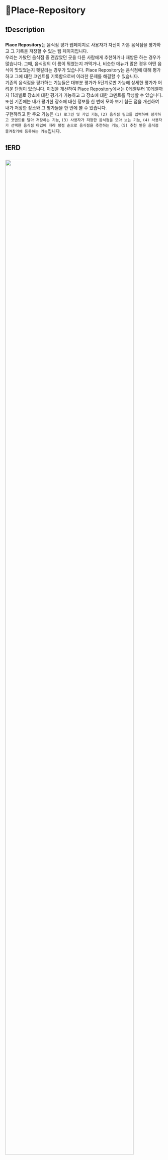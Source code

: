 
📌Place-Repository
=============

## ❗️Description
 **Place Repository**는 음식점 평가 웹페이지로 사용자가 자신이 가본 음식점을 평가하고 그 기록을 저장할 수 있는 웹 페이지입니다.<br>
 우리는 가봤던 음식점 중 괜찮았던 곳을 다른 사람에게 추천하거나 재방문 하는 경우가 많습니다. 그때, 음식점의 이 름이 뭐였는지 까먹거나, 비슷한 메뉴가 많은 경우 어떤 음식이 맛있었는지 헷갈리는 경우가 있습니다. Place Repository는 음식점에 대해 평가하고 그에 대한 코멘트를 기록함으로써 이러한 문제를 해결할 수 있습니다.<br>
 기존의 음식점을 평가하는 기능들은 대부분 평가가 5단계로만 가능해 상세한 평가가 어려운 단점이 있습니다. 이것을 개선하여 Place Repository에서는 0레벨부터 10레벨까지 11레벨로 장소에 대한 평가가 가능하고 그 장소에 대한 코멘트를 작성할 수 있습니다. 또한 기존에는 내가 평가한 장소에 대한 정보를 한 번에 모아 보기 힘든 점을 개선하여 내가 저장한 장소와 그 평가들을 한 번에 볼 수 있습니다.<br>
구현하려고 한 주요 기능은 `(1) 로그인 및 가입 기능`, `(2) 음식점 링크를 입력하여 평가하고 코멘트를 달아 저장하는 기능`, `(3) 사용자가 저장한 음식점을 모아 보는 기능`, `(4) 사용자가 선택한 음식점 타입에 따라 평점 순으로 음식점을 추천하는 기능`, `(5) 추천 받은 음식점 즐겨찾기에 등록하는 기능`입니다.

## ❗️ERD
<img src="https://github.com/chaeyoungeee/Place-Repository/blob/main/img/erd(1).png" width="90%">
<img src="https://github.com/chaeyoungeee/Place-Repository/blob/main/img/erd(2).png" width="90%">

## ❗️Main Functions
> 첫번째 기능은 **회원 가입 기능**입니다. <br>
> 사용자는 회원 가입을 하기 위해 아이디와 비밀번호를 입력해야 합니다. 입력한 정보는 user 테이블에 저장됩니다. 회원 가입 이후 로그인을 하여 나머지 기능들을 이용할 수 있습니다.
###### [1] Sign up 페이지
<img src="https://github.com/chaeyoungeee/Place-Repository/blob/main/img/sign_up.png" width="70%">

###### [2] Login 페이지
<img src="https://github.com/chaeyoungeee/Place-Repository/blob/main/img/login.png" width="70%"><br><br>

> 두번째 기능은 **음식점 링크를 입력하여 평가하고 코멘트를 달아 저장소에 저장하는 기능**입니다. <br>
> 사용자는 Save Place 페이지에서 URL에 네이버에 검색한 음식점 링크를 입력하고, 0레벨부터 10레벨 중 평점을 선택하고, 코멘트를 입력하여 음식점을 저장할 수 있습니다. 사용자가 입력한 링크에서 크롤링 해온 음식점명, 평점, 위치, 타입 데이터는 place 테이블에 저장됩니다. 만약 place 테이블에 중복되는 데이터가 있다면 저장되지 않습니다. 또한 사용자의 평점 과 아이디, 음식점명, 코멘트는 place_comment 테이블에 저장됩니다. 만약 사용자가 자신이 이미 저장한 음식점을 다시 저장하면 평점과 코멘트가 업데이트 됩니다.
###### [3] Save Place 페이지
<img src="https://github.com/chaeyoungeee/Place-Repository/blob/main/img/save_place.png" width="70%"><br><br>

> 세번째 기능은 **사용자 자신이 저장한 음식점을 모아보는 기능**입니다. <br>
> 사용자가 Save Place 페이지에서 Go storage 버튼을 누르면, place_comment 테이블에 저장된 아이디가 현재 사용자의 아이디와 일치하는 데이터를 선택해 음식 점명, 음식점 타입, 사용자 평점, 코멘트를 제공해줍니다.
###### [4] Place Storage 페이지
<img src="https://github.com/chaeyoungeee/Place-Repository/blob/main/img/place_storage.png" width="70%"><br><br>

> 네번째 기능은 **사용자가 음식점 타입을 선택하면 음식점을 추천해주는 기능**입니다. <br>
> 사용자가 Save Place 페이지에서 Recommend 버튼을 누르면 place 테이블에 저장된 데이터 중 음식점 타입들을 선택해 와 사용자에게 제공해줍니다. 사용자는 전체보기나 이 타입들 중 하나를 선택해 음식점 타입에 따라 추천 받을 수 있습니다. 사용자가 음식점 타입을 선택하면 place 테이블에서 사용자가 선택한 음식점 타입과 같은 음식점 타입을 가지는 데이터를 선택해 와 사용자에 게 평점이 높은 순으로 제공해줍니다.
###### [5] Select Type 페이지
<img src="https://github.com/chaeyoungeee/Place-Repository/blob/main/img/select_type.png" width="70%"><br><br>

> 다섯번째 기능은 **추천 받은 음식점을 즐겨찾기에 등록하는 기능**입니다. <br>
> 사용자는 추천 받은 음식점 밑의 Favorites 버튼을 눌러 음식점을 즐겨찾기에 등록할 수 있습니다. 사용자가 Favorites 버튼을 누르면 favorites 테이블에 사용자 의 아이디와 그 음식점명이 저장됩니다. 즐겨찾기로 등록된 음식점은 Save Place 페이지의 Favorites 버튼을 누르면 모아볼 수 있습니다. 사용자가 Save Place 페이지의 Favorites 버튼을 누르면 favorites 테이블에서 현재 로그인한 사 용자의 아이디와 일치하는 아이디의 음식점명을 선택해옵니다. 그 후 place 테이블에서 앞에서 선택해 온 음식점명과 일치하는 음식점명을 가진 데이터의 음식점명, 음식점 타입, 평점, 위치를 선택해 와 사용자에게 제공해줍니다.
###### [6] Favorite 페이지
<img src="https://github.com/chaeyoungeee/Place-Repository/blob/main/img/favorite.png" width="70%">
